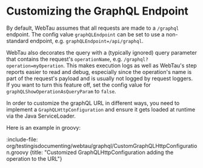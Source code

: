 # Customizing the GraphQL Endpoint

By default, WebTau assumes that all requests are made to a `/graphql` endpoint. The config value `graphQLEndpoint` can be set to use a non-standard endpoint, e.g. `graphQLEndpoint=/api/graphql`.

WebTau also decorates the query with a (typically ignored) query parameter that contains the request's `operationName`, e.g. `/graphql?operation=myOperation`. This makes execution logs as well as WebTau's step reports easier to read and debug, especially since the operation's name is part of the request's payload and is usually not logged by request loggers.
If you want to turn this feature off, set the config value for `graphQLShowOperationAsQueryParam` to `false`.

In order to customize the graphQL URL in different ways, you need to implement a `GraphQLHttpConfiguration` and ensure it gets loaded at runtime via the Java ServiceLoader.

Here is an example in groovy:

:include-file: org/testingisdocumenting/webtau/graphql/CustomGraphQLHttpConfiguration.groovy {title: "Customized GraphQLHttpConfiguration adding the operation to the URL"} 
